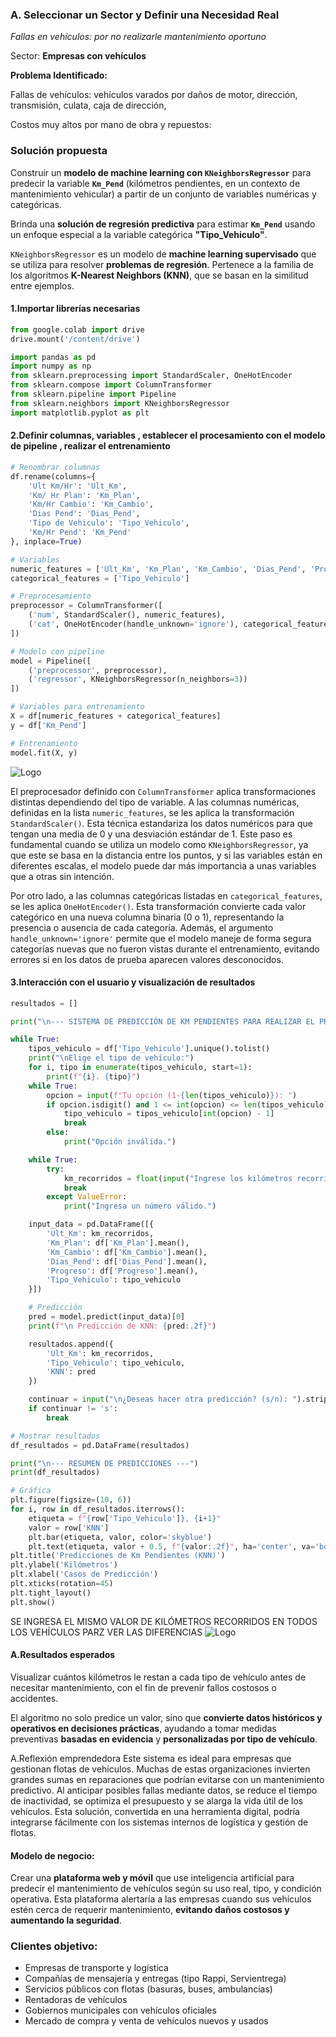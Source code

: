 

### **A. Seleccionar un Sector y Definir una Necesidad Real**

*Fallas en vehículos: por no realizarle mantenimiento oportuno*

Sector: **Empresas con vehículos**

**Problema Identificado:**

Fallas de vehículos: vehículos varados por daños de motor, dirección, transmisión, culata, caja de dirección, 

Costos muy altos por mano de obra y repuestos:



### **Solución propuesta**

Construir un **modelo de machine learning con `KNeighborsRegressor`** para predecir la variable **`Km_Pend`** (kilómetros pendientes,   en un contexto de mantenimiento vehicular) a partir de un conjunto de variables numéricas y categóricas.

Brinda una **solución de regresión predictiva** para estimar **`Km_Pend`**   usando  un enfoque especial a la variable categórica **"Tipo_Vehiculo"**. 

`KNeighborsRegressor` es un modelo de **machine learning supervisado** que se utiliza para resolver **problemas de regresión**. Pertenece a la familia de los algoritmos **K-Nearest Neighbors (KNN)**, que se basan en la similitud entre ejemplos.



#### 1.Importar librerías necesarias

```python
from google.colab import drive
drive.mount('/content/drive')

import pandas as pd
import numpy as np
from sklearn.preprocessing import StandardScaler, OneHotEncoder
from sklearn.compose import ColumnTransformer
from sklearn.pipeline import Pipeline
from sklearn.neighbors import KNeighborsRegressor
import matplotlib.pyplot as plt
```



#### 2.Definir columnas, variables , establecer el procesamiento con el modelo de  pipeline , realizar el entrenamiento 

```python
# Renombrar columnas
df.rename(columns={
    'Ult Km/Hr': 'Ult_Km',
    'Km/ Hr Plan': 'Km_Plan',
    'Km/Hr Cambio': 'Km_Cambio',
    'Dias Pend': 'Dias_Pend',
    'Tipo de Vehiculo': 'Tipo_Vehiculo',
    'Km/Hr Pend': 'Km_Pend'
}, inplace=True)

# Variables
numeric_features = ['Ult_Km', 'Km_Plan', 'Km_Cambio', 'Dias_Pend', 'Progreso']
categorical_features = ['Tipo_Vehiculo']

# Preprocesamiento
preprocessor = ColumnTransformer([
    ('num', StandardScaler(), numeric_features),
    ('cat', OneHotEncoder(handle_unknown='ignore'), categorical_features)
])

# Modelo con pipeline
model = Pipeline([
    ('preprocessor', preprocessor),
    ('regressor', KNeighborsRegressor(n_neighbors=3))
])

# Variables para entrenamiento
X = df[numeric_features + categorical_features]
y = df['Km_Pend']

# Entrenamiento
model.fit(X, y)
```



![Logo](https://i.pinimg.com/1200x/33/8d/0c/338d0c1e53cd64340d37460bbf80ce37.jpg)





El preprocesador definido con `ColumnTransformer` aplica transformaciones distintas dependiendo del tipo de variable. A las columnas numéricas, definidas en la lista `numeric_features`, se les aplica la transformación `StandardScaler()`. Esta técnica estandariza los datos numéricos para que tengan una media de 0 y una desviación estándar de 1. Este paso es fundamental cuando se utiliza un modelo como `KNeighborsRegressor`, ya que este se basa en la distancia entre los puntos, y si las variables están en diferentes escalas, el modelo puede dar más importancia a unas variables que a otras sin intención.

Por otro lado, a las columnas categóricas listadas en `categorical_features`, se les aplica `OneHotEncoder()`. Esta transformación convierte cada valor categórico en una nueva columna binaria (0 o 1), representando la presencia o ausencia de cada categoría. Además, el argumento `handle_unknown='ignore'` permite que el modelo maneje de forma segura categorías nuevas que no fueron vistas durante el entrenamiento, evitando errores si en los datos de prueba aparecen valores desconocidos.

#### 3.Interacción con el usuario y visualización  de resultados

```python
resultados = []

print("\n--- SISTEMA DE PREDICCIÓN DE KM PENDIENTES PARA REALIZAR EL PRÓXIMO MANTENIMIENTO ---")

while True:
    tipos_vehiculo = df['Tipo_Vehiculo'].unique().tolist()
    print("\nElige el tipo de vehículo:")
    for i, tipo in enumerate(tipos_vehiculo, start=1):
        print(f"{i}. {tipo}")
    while True:
        opcion = input(f"Tu opción (1-{len(tipos_vehiculo)}): ")
        if opcion.isdigit() and 1 <= int(opcion) <= len(tipos_vehiculo):
            tipo_vehiculo = tipos_vehiculo[int(opcion) - 1]
            break
        else:
            print("Opción inválida.")

    while True:
        try:
            km_recorridos = float(input("Ingrese los kilómetros recorridos (Ult_Km): "))
            break
        except ValueError:
            print("Ingresa un número válido.")

    input_data = pd.DataFrame([{
        'Ult_Km': km_recorridos,
        'Km_Plan': df['Km_Plan'].mean(),
        'Km_Cambio': df['Km_Cambio'].mean(),
        'Dias_Pend': df['Dias_Pend'].mean(),
        'Progreso': df['Progreso'].mean(),
        'Tipo_Vehiculo': tipo_vehiculo
    }])

    # Predicción
    pred = model.predict(input_data)[0]
    print(f"\n Predicción de KNN: {pred:.2f}")

    resultados.append({
        'Ult_Km': km_recorridos,
        'Tipo_Vehiculo': tipo_vehiculo,
        'KNN': pred
    })

    continuar = input("\n¿Deseas hacer otra predicción? (s/n): ").strip().lower()
    if continuar != 's':
        break

# Mostrar resultados
df_resultados = pd.DataFrame(resultados)

print("\n--- RESUMEN DE PREDICCIONES ---")
print(df_resultados)

# Gráfica
plt.figure(figsize=(10, 6))
for i, row in df_resultados.iterrows():
    etiqueta = f"{row['Tipo_Vehiculo']}, {i+1}"
    valor = row['KNN']
    plt.bar(etiqueta, valor, color='skyblue')
    plt.text(etiqueta, valor + 0.5, f"{valor:.2f}", ha='center', va='bottom', fontsize=10)
plt.title('Predicciones de Km Pendientes (KNN)')
plt.ylabel('Kilómetros')
plt.xlabel('Casos de Predicción')
plt.xticks(rotation=45)
plt.tight_layout()
plt.show()
```

SE INGRESA EL MISMO VALOR DE KILÓMETROS RECORRIDOS EN TODOS LOS VEHÍCULOS PARZ VER LAS DIFERENCIAS
![Logo](https://i.pinimg.com/1200x/a7/d7/ed/a7d7edc9177235b9d851417856bf540f.jpg)


#### A.Resultados esperados

Visualizar cuántos kilómetros le restan a cada tipo de vehículo antes de necesitar mantenimiento, con el fin de prevenir fallos costosos o accidentes.

El algoritmo no solo predice un valor, sino que **convierte datos históricos y operativos en decisiones prácticas**, ayudando a tomar medidas preventivas **basadas en evidencia** y **personalizadas por tipo de vehículo**.

A.Reflexión emprendedora
Este sistema es ideal para empresas que gestionan flotas de vehículos. Muchas de estas organizaciones invierten grandes sumas en reparaciones que podrían evitarse con un mantenimiento predictivo. Al anticipar posibles fallas mediante datos, se
reduce el tiempo de inactividad, se optimiza el presupuesto y se alarga la vida útil de los vehículos. Esta solución, convertida en una herramienta digital, podría integrarse fácilmente con los sistemas internos de logística y gestión de flotas.



#### **Modelo de negocio:**

Crear una **plataforma web y móvil** que use inteligencia artificial para predecir el mantenimiento de vehículos según su uso real, tipo, y condición operativa. Esta plataforma alertaría a las empresas cuando sus vehículos estén cerca de requerir mantenimiento, **evitando daños costosos y aumentando la seguridad**.



### **Clientes objetivo:**

- Empresas de transporte y logística
- Compañías de mensajería y entregas (tipo Rappi, Servientrega)
- Servicios públicos con flotas (basuras, buses, ambulancias)
- Rentadoras de vehículos
- Gobiernos municipales con vehículos oficiales
- Mercado de compra y venta de vehículos nuevos y usados
